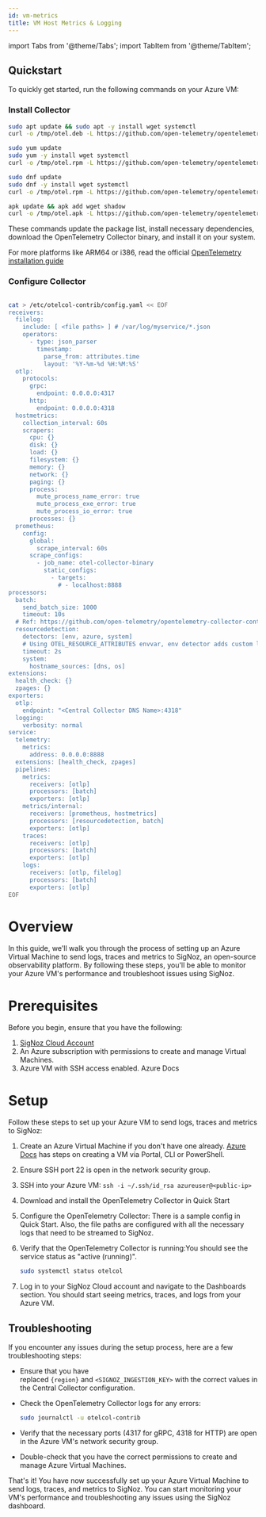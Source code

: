 ```yaml
---
id: vm-metrics
title: VM Host Metrics & Logging
---
```


import Tabs from '@theme/Tabs';
import TabItem from '@theme/TabItem';

## Quickstart

To quickly get started, run the following commands on your Azure VM:

### Install Collector

<Tabs>
<TabItem value="debian" label="Debian" default>

```bash
sudo apt update && sudo apt -y install wget systemctl
curl -o /tmp/otel.deb -L https://github.com/open-telemetry/opentelemetry-collector-releases/releases/download/v0.96.0/otelcol-contrib_0.96.0_linux_amd64.deb && sudo dpkg -i /tmp/otel.deb
```
</TabItem>
<TabItem value="rhel" label="Red Hat, CentOS">

```bash
sudo yum update
sudo yum -y install wget systemctl
curl -o /tmp/otel.rpm -L https://github.com/open-telemetry/opentelemetry-collector-releases/releases/download/v0.96.0/otelcol-contrib_0.96.0_linux_amd64.rpm && sudo rpm -ivh /tmp/otel.rpm
```
</TabItem>
<TabItem value="fedora" label="Fedora">

```bash
sudo dnf update
sudo dnf -y install wget systemctl
curl -o /tmp/otel.rpm -L https://github.com/open-telemetry/opentelemetry-collector-releases/releases/download/v0.96.0/otelcol-contrib_0.96.0_linux_amd64.rpm && sudo rpm -ivh /tmp/otel.rpm
```

</TabItem>
<TabItem value="alpine" label="Alpine">

```bash
apk update && apk add wget shadow
curl -o /tmp/otel.apk -L https://github.com/open-telemetry/opentelemetry-collector-releases/releases/download/v0.96.0/otelcol-contrib_0.96.0_linux_amd64.apk && apk add --allow-untrusted /tmp/otel.apk
```
</TabItem>
</Tabs>

These commands update the package list, install necessary dependencies, download the OpenTelemetry Collector binary, and install it on your system.

For more platforms like ARM64 or i386, read the official [OpenTelemetry installation guide](https://opentelemetry.io/docs/collector/installation/)

### Configure Collector

```bash

cat > /etc/otelcol-contrib/config.yaml << EOF
receivers:
  filelog:
    include: [ <file paths> ] # /var/log/myservice/*.json 
    operators:
      - type: json_parser
        timestamp:
          parse_from: attributes.time
          layout: '%Y-%m-%d %H:%M:%S'
  otlp:
    protocols:
      grpc:
        endpoint: 0.0.0.0:4317
      http:
        endpoint: 0.0.0.0:4318
  hostmetrics:
    collection_interval: 60s
    scrapers:
      cpu: {}
      disk: {}
      load: {}
      filesystem: {}
      memory: {}
      network: {}
      paging: {}
      process:
        mute_process_name_error: true
        mute_process_exe_error: true
        mute_process_io_error: true
      processes: {}
  prometheus:
    config:
      global:
        scrape_interval: 60s
      scrape_configs:
        - job_name: otel-collector-binary
          static_configs:
            - targets:
              # - localhost:8888
processors:
  batch:
    send_batch_size: 1000
    timeout: 10s
  # Ref: https://github.com/open-telemetry/opentelemetry-collector-contrib/blob/main/processor/resourcedetectionprocessor/README.md
  resourcedetection:
    detectors: [env, azure, system] 
    # Using OTEL_RESOURCE_ATTRIBUTES envvar, env detector adds custom labels.
    timeout: 2s
    system:
      hostname_sources: [dns, os] 
extensions:
  health_check: {}
  zpages: {}
exporters:
  otlp:
    endpoint: "<Central Collector DNS Name>:4318"
  logging:
    verbosity: normal
service:
  telemetry:
    metrics:
      address: 0.0.0.0:8888
  extensions: [health_check, zpages]
  pipelines:
    metrics:
      receivers: [otlp]
      processors: [batch]
      exporters: [otlp]
    metrics/internal:
      receivers: [prometheus, hostmetrics]
      processors: [resourcedetection, batch]
      exporters: [otlp]
    traces:
      receivers: [otlp]
      processors: [batch]
      exporters: [otlp]
    logs:
      receivers: [otlp, filelog]
      processors: [batch]
      exporters: [otlp]
EOF
```

# Overview

In this guide, we'll walk you through the process of setting up an Azure Virtual Machine to send  logs, traces and metrics to SigNoz, an open-source observability platform. By following these steps, you'll be able to monitor your Azure VM's performance and troubleshoot issues using SigNoz.

# Prerequisites

Before you begin, ensure that you have the following:

1. [SigNoz Cloud Account](https://signoz.io/teams/)
2. An Azure subscription with permissions to create and manage Virtual Machines.
3. Azure VM with SSH access enabled.  Azure Docs 

# Setup

Follow these steps to set up your Azure VM to send logs, traces and metrics to SigNoz:

1. Create an Azure Virtual Machine if you don't have one already.  [Azure Docs](https://learn.microsoft.com/en-us/azure/virtual-machines/linux/quick-create-portal?tabs=ubuntu#create-virtual-machine) has steps on creating a VM via Portal, CLI or PowerShell.
2. Ensure SSH port 22 is open in the network security group.
3. SSH into your Azure VM: 
`ssh -i ~/.ssh/id_rsa azureuser@<public-ip>` 
4. Download and install the OpenTelemetry Collector in Quick Start
5. Configure the OpenTelemetry Collector: There is a sample config in Quick Start. Also, the file paths are configured with all the necessary logs that need to be streamed to SigNoz.
6. Verify that the OpenTelemetry Collector is running:You should see the service status as "active (running)".
    
    ```bash
    sudo systemctl status otelcol
    ```
    
7. Log in to your SigNoz Cloud account and navigate to the Dashboards section. You should start seeing metrics, traces, and logs from your Azure VM.

## Troubleshooting

If you encounter any issues during the setup process, here are a few troubleshooting steps:

- Ensure that you have replaced `{region}` and `<SIGNOZ_INGESTION_KEY>` with the correct values in the Central Collector configuration.
- Check the OpenTelemetry Collector logs for any errors:
    
    ```bash
    sudo journalctl -u otelcol-contrib
    ```
    
- Verify that the necessary ports (4317 for gRPC, 4318 for HTTP) are open in the Azure VM's network security group.
- Double-check that you have the correct permissions to create and manage Azure Virtual Machines.

That's it! You have now successfully set up your Azure Virtual Machine to send logs, traces, and metrics to SigNoz. You can start monitoring your VM's performance and troubleshooting any issues using the SigNoz dashboard.

